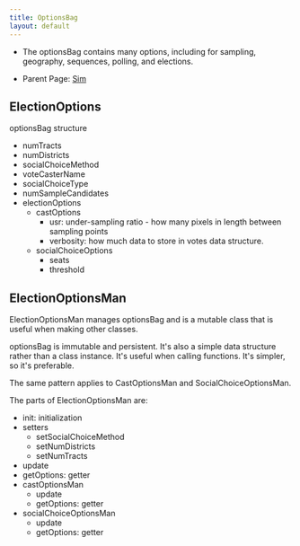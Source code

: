 ```yaml
---
title: OptionsBag
layout: default
---
```



- The optionsBag contains many options, including for sampling, geography, sequences, polling, and elections.

- Parent Page: [Sim](sim.md)

## ElectionOptions

optionsBag structure

* numTracts
* numDistricts
* socialChoiceMethod
* voteCasterName
* socialChoiceType
* numSampleCandidates
* electionOptions
  * castOptions
    * usr: under-sampling ratio - how many pixels in length between sampling points
    * verbosity: how much data to store in votes data structure.
  * socialChoiceOptions
    * seats
    * threshold

## ElectionOptionsMan

ElectionOptionsMan manages optionsBag and is a mutable class that is useful when making other classes. 

optionsBag is immutable and persistent. It's also a simple data structure rather than a class instance. It's useful when calling functions. It's simpler, so it's preferable.

The same pattern applies to CastOptionsMan and SocialChoiceOptionsMan.

The parts of ElectionOptionsMan are:

* init: initialization
* setters
  * setSocialChoiceMethod
  * setNumDistricts
  * setNumTracts
* update
* getOptions: getter
* castOptionsMan
  * update
  * getOptions: getter
* socialChoiceOptionsMan
  * update
  * getOptions: getter